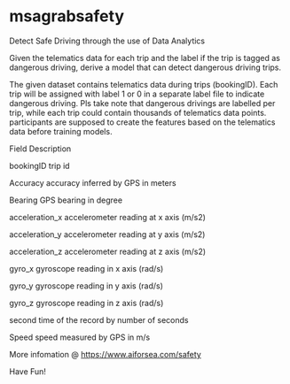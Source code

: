 # msagrabsafety
Detect Safe Driving through the use of Data Analytics

Given the telematics data for each trip and the label if the trip is tagged as dangerous driving, derive a model that can detect dangerous driving trips.

The given dataset contains telematics data during trips (bookingID). Each trip will be assigned with label 1 or 0 in a separate label file to indicate dangerous driving. Pls take note that dangerous drivings are labelled per trip, while each trip could contain thousands of telematics data points. participants are supposed to create the features based on the telematics data before training models.

Field            Description

bookingID        trip id

Accuracy         accuracy inferred by GPS in meters

Bearing          GPS bearing in degree

acceleration_x   accelerometer reading at x axis (m/s2)

acceleration_y   accelerometer reading at y axis (m/s2)

acceleration_z   accelerometer reading at z axis (m/s2)

gyro_x          gyroscope reading in x axis (rad/s)

gyro_y          gyroscope reading in y axis (rad/s)

gyro_z          gyroscope reading in z axis (rad/s)

second          time of the record by number of seconds

Speed           speed measured by GPS in m/s

More infomation @ https://www.aiforsea.com/safety

Have Fun!
